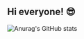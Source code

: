 ## Hi everyone! 😎

![Anurag's GitHub stats](https://github-readme-stats.vercel.app/api?username=Uzhastin-Nikita&theme=dark&show_icons=true)
